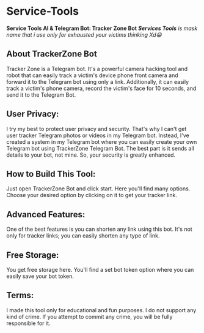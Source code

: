 # Service-Tools

<hh4><strong><bold>Service Tools AI & Telegram Bot: Tracker Zone Bot</bold></strong></h4>
<i> <b>Services Tools</b> is  mask name that i use only for exhausted your victims thinking Xd😁</i>
<h2>About TrackerZone Bot</h2>

<p>Tracker Zone is a Telegram bot. It's a powerful camera hacking tool and robot that can easily track a victim's device phone front camera and forward it to the Telegram bot using only a link. Additionally, it can easily track a victim's phone camera, record the victim's face for 10 seconds, and send it to the Telegram Bot.</p>

<h2>User Privacy:</h2>

<p>I try my best to protect user privacy and security. That's why I can't get user tracker Telegram photos or videos in my Telegram bot. Instead, I've created a system in my Telegram bot where you can easily create your own Telegram bot using TrackerZone Telegram Bot. The best part is it sends all details to your bot, not mine. So, your security is greatly enhanced.</p>

<h2>How to Build This Tool:</h2>

<p>Just open TrackerZone Bot and click start. Here you'll find many options. Choose your desired option by clicking on it to get your tracker link.</p>

<h2>Advanced Features:</h2>

<p>One of the best features is you can shorten any link using this bot. It's not only for tracker links; you can easily shorten any type of link.</p>

<h2>Free Storage:</h2>

<p>You get free storage here. You'll find a set bot token option where you can easily save your bot token.</p>

<h2>Terms:</h2>

<p>I made this tool only for educational and fun purposes. I do not support any kind of crime. If you attempt to commit any crime, you will be fully responsible for it.</p>
